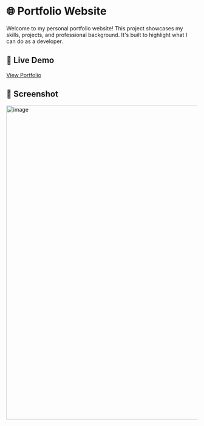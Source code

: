 # 🌐 Portfolio Website

Welcome to my personal portfolio website! This project showcases my skills, projects, and professional background. It's built to highlight what I can do as a developer.

## 🚀 Live Demo

[View Portfolio]([https://your-live-site-link.com](https://portfolio-git-main-ejuls-projects-9579b9de.vercel.app/))

## 📸 Screenshot
<img width="1326" height="828" alt="image" src="https://github.com/user-attachments/assets/eb5bd529-9057-465a-a997-401ba30f5228" />

